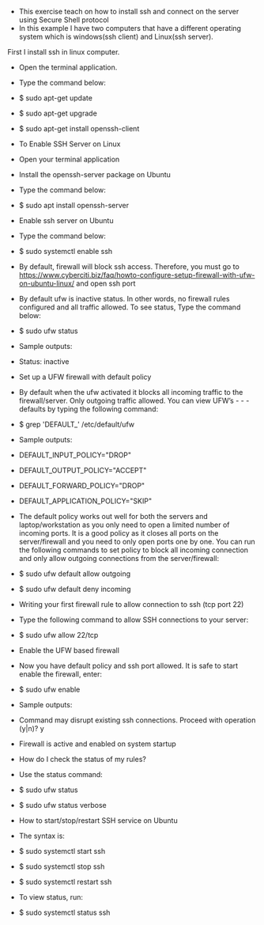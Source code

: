 - This exercise teach on how to install ssh and connect on the server using Secure Shell protocol
- In this example I have two computers that have a different operating system which is windows(ssh client) and Linux(ssh server).

First I install ssh in linux computer.
- Open the terminal application.
- Type the command below:
- $ sudo apt-get update
- $ sudo apt-get upgrade
- $ sudo apt-get install openssh-client

- To Enable SSH Server on Linux
- Open your terminal application
- Install the openssh-server package on Ubuntu
- Type the command below:
- $ sudo apt install openssh-server
- Enable ssh server on Ubuntu
- Type the command below:
- $ sudo systemctl enable ssh

-  By default, firewall will block ssh access. Therefore, you must go to https://www.cyberciti.biz/faq/howto-configure-setup-firewall-with-ufw-on-ubuntu-linux/ and open ssh port

- By default ufw is inactive status. In other words, no firewall rules configured and all traffic allowed. To see status, Type the command below:
- $ sudo ufw status
- Sample outputs:
- Status: inactive

- Set up a UFW firewall with default policy
- By default when the ufw activated it blocks all incoming traffic to the firewall/server. Only outgoing traffic allowed. You can view UFW’s    - -  - defaults by typing the following command:
- $ grep 'DEFAULT_' /etc/default/ufw
-  Sample outputs:
- DEFAULT_INPUT_POLICY="DROP"
- DEFAULT_OUTPUT_POLICY="ACCEPT"
- DEFAULT_FORWARD_POLICY="DROP"
- DEFAULT_APPLICATION_POLICY="SKIP"

-  The default policy works out well for both the servers and laptop/workstation as you only need to open a limited number of incoming ports. It is a good policy as it closes all ports on the server/firewall and you need to only open ports one by one. You can run the following commands to set policy to block all incoming connection and only allow outgoing connections from the server/firewall:
- $ sudo ufw default allow outgoing
- $ sudo ufw default deny incoming

- Writing your first firewall rule to allow connection to ssh (tcp port 22)
- Type the following command to allow SSH connections to your server:
- $ sudo ufw allow 22/tcp

- Enable the UFW based firewall
- Now you have default policy and ssh port allowed. It is safe to start enable the firewall, enter:
- $ sudo ufw enable
- Sample outputs:
- Command may disrupt existing ssh connections. Proceed with operation (y|n)? y
- Firewall is active and enabled on system startup

- How do I check the status of my rules?
- Use the status command:
- $ sudo ufw status
- $ sudo ufw status verbose

- How to start/stop/restart SSH service on Ubuntu
- The syntax is:
- $ sudo systemctl start ssh
- $ sudo systemctl stop ssh
- $ sudo systemctl restart ssh
    
- To view status, run:
- $ sudo systemctl status ssh












